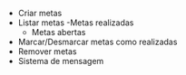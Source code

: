 - Criar metas
- Listar metas
  -Metas realizadas
  - Metas abertas
- Marcar/Desmarcar metas como realizadas
- Remover metas
- Sistema de mensagem
